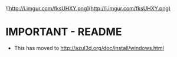 ![http://i.imgur.com/fksUHXY.png](http://i.imgur.com/fksUHXY.png)

# IMPORTANT - README #

  * This has moved to http://azul3d.org/doc/install/windows.html
